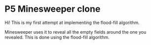 # P5 Minesweeper clone

Hi! This is my first attempt at implementing the flood-fill algorithm.

Minesweeper uses it to reveal all the empty fields around the one you revealed. This is done using the flood-fill algorithm.



